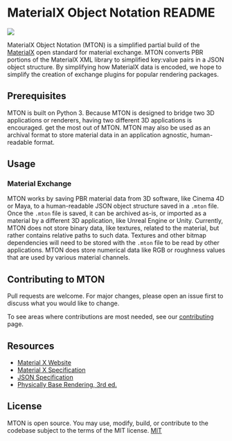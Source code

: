 # MaterialX Object Notation README
![](https://img.shields.io/badge/License-MIT-brightgreen)

MaterialX Object Notation (MTON) is a simplified partial build of the [MaterialX](http://materialx.org) open standard for material exchange. MTON converts PBR portions of the MaterialX XML library to simplified key:value pairs in a JSON object structure.  By simplifying how MaterialX data is encoded, we hope to simplify the creation of exchange plugins for popular rendering packages.

## Prerequisites
MTON is built on Python 3. 
Because MTON is designed to bridge two 3D applications or renderers, having two different 3D applications is encouraged. get the most out of MTON. MTON may also be used as an archival format to store material data in an application agnostic, human-readable format.

## Usage
### Material Exchange
MTON works by saving PBR material data from 3D software, like Cinema 4D or Maya, to a human-readable JSON object structure saved in a `.mton` file.  Once the `.mton` file is saved, it can be archived as-is, or imported as a material by a different 3D application, like Unreal Engine or Unity.  Currently, MTON does not store binary data, like textures, related to the material, but rather contains relative paths to such data.  Textures and other bitmap dependencies will need to be stored with the `.mton` file to be read by other applications.  MTON does store numerical data like RGB or roughness values that are used by various material channels.

## Contributing to MTON
Pull requests are welcome. For major changes, please open an issue first to discuss what you would like to change.

To see areas where contributions are most needed, see our [contributing](CONTRIBUTING.md) page.


## Resources
- [Material X Website](https://www.materialx.org)
- [Material X Specification](https://materialx.org/assets/MaterialX.v1.38.Spec.pdf)
- [JSON Specification](https://www.json.org/json-en.html)
- [Physically Base Rendering, 3rd ed.](https://www.pbr-book.org/)

## License
MTON is open source.  You may use, modify, build, or contribute to the codebase subject to the terms of the MIT license.
[MIT](https://choosealicense.com/licenses/mit/)